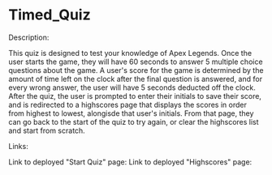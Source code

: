 # Timed_Quiz

Description: 

This quiz is designed to test your knowledge of Apex Legends. Once the user starts the game, they will have 60 seconds to answer 5 multiple choice questions about the game. A user's score for the game is determined by the amount of time left on the clock after the final question is answered, and for every wrong answer, the user will have 5 seconds deducted off the clock. After the quiz, the user is prompted to enter their initials to save their score, and is redirected to a highscores page that displays the scores in order from highest to lowest, alongisde that user's initials. From that page, they can go back to the start of the quiz to try again, or clear the highscores list and start from scratch.

Links:

Link to deployed "Start Quiz" page:
Link to deployed "Highscores" page:
